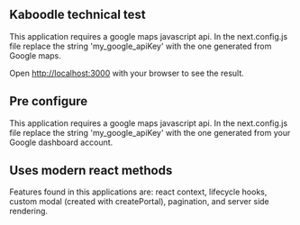 
## Kaboodle technical test

This application requires a google maps javascript api.
In the next.config.js file replace the string 'my_google_apiKey' with the one generated from Google maps.

Open [http://localhost:3000](http://localhost:3000) with your browser to see the result.


## Pre configure

This application requires a google maps javascript api.
In the next.config.js file replace the string 'my_google_apiKey' with the one generated from your Google dashboard account.


## Uses modern react methods

Features found in this applications are: 
react context, lifecycle hooks, custom modal (created with createPortal), pagination, and server side rendering.
